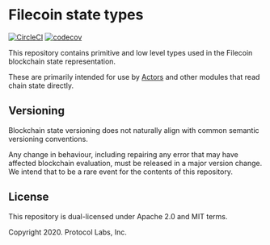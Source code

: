 # Filecoin state types
[![CircleCI](https://circleci.com/gh/filecoin-project/go-state-types.svg?style=svg)](https://circleci.com/gh/filecoin-project/go-state-types)
[![codecov](https://codecov.io/gh/filecoin-project/go-state-types/branch/master/graph/badge.svg)](https://codecov.io/gh/filecoin-project/go-state-types)

This repository contains primitive and low level types used in the Filecoin blockchain state representation.

These are primarily intended for use by [Actors](https://github.com/filecoin-project/specs-actors) and other
modules that read chain state directly.

## Versioning

Blockchain state versioning does not naturally align with common semantic versioning conventions.

Any change in behaviour, including repairing any error that may have affected blockchain evaluation,
must be released in a major version change. We intend that to be a rare event for the contents of 
this repository.

## License
This repository is dual-licensed under Apache 2.0 and MIT terms.

Copyright 2020. Protocol Labs, Inc.
